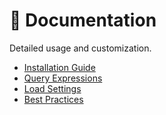 # 📖 Documentation

Detailed usage and customization.

- [Installation Guide](./installation.md)
- [Query Expressions](./query.md)
- [Load Settings](./settings.md)
- [Best Practices](./bestpractice.md)

